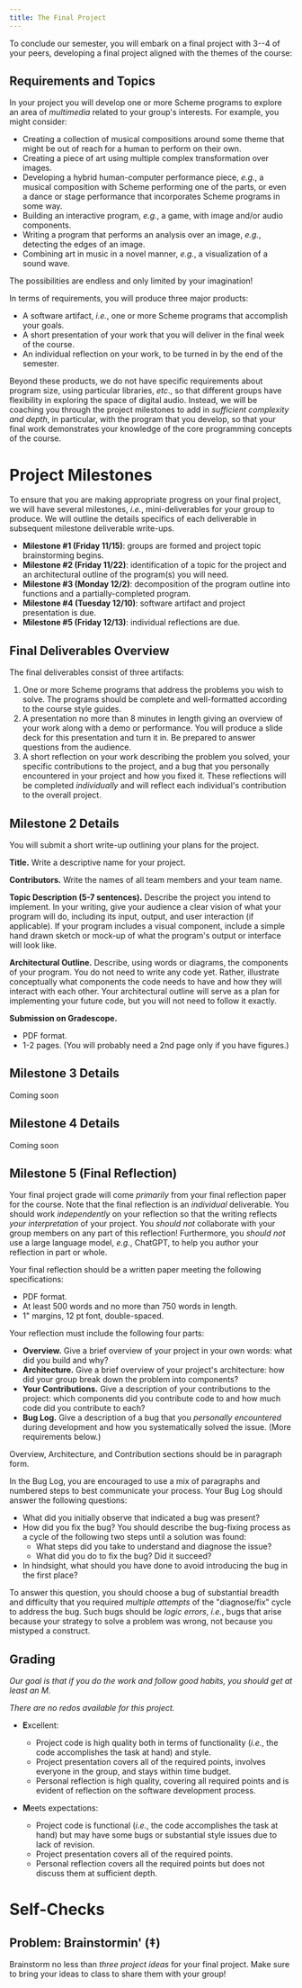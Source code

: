 ```yaml
---
title: The Final Project
---
```


To conclude our semester, you will embark on a final project with 3--4 of your peers, developing a final project aligned with the themes of the course: 

## Requirements and Topics

In your project you will develop one or more Scheme programs to explore an area of _multimedia_ related to your group's interests.
For example, you might consider:

+   Creating a collection of musical compositions around some theme that might be out of reach for a human to perform on their own.
+   Creating a piece of art using multiple complex transformation over images.
+   Developing a hybrid human-computer performance piece, _e.g._, a musical composition with Scheme performing one of the parts, or even a dance or stage performance that incorporates Scheme programs in some way.
+   Building an interactive program, _e.g._, a game, with image and/or audio components.
+   Writing a program that performs an analysis over an image, _e.g._, detecting the edges of an image.
+   Combining art in music in a novel manner, _e.g._, a visualization of a sound wave.

The possibilities are endless and only limited by your imagination!

In terms of requirements, you will produce three major products:

+   A software artifact, _i.e._, one or more Scheme programs that accomplish your goals.
+   A short presentation of your work that you will deliver in the final week of the course.
+   An individual reflection on your work, to be turned in by the end of the semester.

Beyond these products, we do not have specific requirements about program size, using particular libraries, _etc_., so that different groups have flexibility in exploring the space of digital audio.
Instead, we will be coaching you through the project milestones to add in _sufficient complexity and depth_, in particular, with the program that you develop, so that your final work demonstrates your knowledge of the core programming concepts of the course.

# Project Milestones

To ensure that you are making appropriate progress on your final project, we will have several milestones, _i.e._, mini-deliverables for your group to produce.
We will outline the details specifics of each deliverable in subsequent milestone deliverable write-ups.

+   **Milestone #1 (Friday 11/15)**: groups are formed and project topic brainstorming begins.
+   **Milestone #2 (Friday 11/22)**: identification of a topic for the project and an architectural outline of the program(s) you will need.
+   **Milestone #3 (Monday 12/2)**: decomposition of the program outline into functions and a partially-completed program.
+   **Milestone #4 (Tuesday 12/10)**: software artifact and project presentation is due.
+   **Milestone #5 (Friday 12/13)**: individual reflections are due.

## Final Deliverables Overview

The final deliverables consist of three artifacts:

1.  One or more Scheme programs that address the problems you wish to solve.
    The programs should be complete and well-formatted according to the course style guides.
2.  A presentation no more than 8 minutes in length giving an overview of your work along with a demo or performance.
    You will produce a slide deck for this presentation and turn it in.
    Be prepared to answer questions from the audience.
3.  A short reflection on your work describing the problem you solved, your specific contributions to the project, and a bug that you personally encountered in your project and how you fixed it.
    These reflections will be completed _individually_ and will reflect each individual's contribution to the overall project.

## Milestone 2 Details
You will submit a short write-up outlining your plans for the project.

**Title.** Write a descriptive name for your project.

**Contributors.** Write the names of all team members and your team name.

**Topic Description (5-7 sentences).** Describe the project you intend to implement. In your writing, give your audience a clear vision of what your program will do, including its input, output, and user interaction (if applicable). If your program includes a visual component, include a simple hand drawn sketch or mock-up of what the program's output or interface will look like.

**Architectural Outline.** Describe, using words or diagrams, the components of your program. You do not need to write any code yet. Rather, illustrate conceptually what components the code needs to have and how they will interact with each other. Your architectural outline will serve as a plan for implementing your future code, but you will not need to follow it exactly.

**Submission on Gradescope.**
* PDF format.
* 1-2 pages. (You will probably need a 2nd page only if you have figures.)


## Milestone 3 Details
Coming soon

## Milestone 4 Details
Coming soon


## Milestone 5 (Final Reflection)

Your final project grade will come _primarily_ from your final reflection paper for the course.
Note that the final reflection is an _individual_ deliverable.
You should work _independently_ on your reflection so that the writing reflects _your interpretation_ of your project.
You _should not_ collaborate with your group members on any part of this reflection!
Furthermore, you _should not_ use a large language model, _e.g._, ChatGPT, to help you author your reflection in part or whole.

Your final reflection should be a written paper meeting the following specifications:

+   PDF format.
+   At least 500 words and no more than 750 words in length.
+   1" margins, 12 pt font, double-spaced.

Your reflection must include the following four parts:

+   **Overview.** Give a brief overview of your project in your own words: what did you build and why?
+   **Architecture.** Give a brief overview of your project's architecture: how did your group break down the problem into components?
+   **Your Contributions.** Give a description of your contributions to the project: which components did you contribute code to and how much code did you contribute to each?
+   **Bug Log.** Give a description of a bug that you _personally encountered_ during development and how you systematically solved the issue. (More requirements below.)

Overview, Architecture, and Contribution sections should be in paragraph form. 

In the Bug Log, you are encouraged to use a mix of paragraphs and numbered steps to best communicate your process. Your Bug Log should answer the following questions:

+   What did you initially observe that indicated a bug was present?
+   How did you fix the bug? You should describe the bug-fixing process as a cycle of the following two steps until a solution was found:
    -   What steps did you take to understand and diagnose the issue?
    -   What did you do to fix the bug? Did it succeed?
+   In hindsight, what should you have done to avoid introducing the bug in the first place?

To answer this question, you should choose a bug of substantial breadth and difficulty that you required _multiple attempts_ of the "diagnose/fix" cycle to address the bug.
Such bugs should be _logic errors_, _i.e._, bugs that arise because your strategy to solve a problem was wrong, not because you mistyped a construct.

## Grading

*Our goal is that if you do the work and follow good habits, you should get at least an M.*

*There are no redos available for this project.*

+   **E**xcellent:
    -   Project code is high quality both in terms of functionality (_i.e._, the code accomplishes the task at hand) and style.
    -   Project presentation covers all of the required points, involves everyone in the group, and stays within time budget.
    -   Personal reflection is high quality, covering all required points and is evident of reflection on the software development process.

+   **M**eets expectations:
    -   Project code is functional (_i.e._, the code accomplishes the task at hand) but may have some bugs or substantial style issues due to lack of revision.
    -   Project presentation covers all of the required points.
    -   Personal reflection covers all the required points but does not discuss them at sufficient depth.


# Self-Checks

## Problem: Brainstormin' (‡)

Brainstorm no less than _three project ideas_ for your final project.
Make sure to bring your ideas to class to share them with your group!
